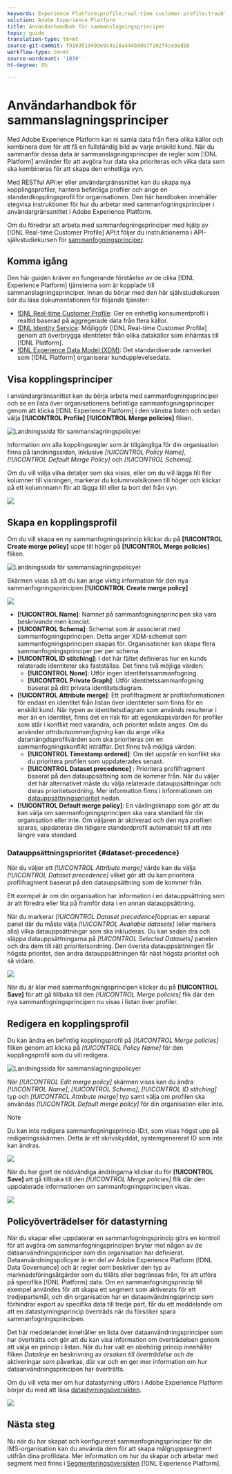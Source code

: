 ```yaml
---
keywords: Experience Platform;profile;real-time customer profile;troubleshooting;API
solution: Adobe Experience Platform
title: Användarhandbok för sammanslagningsprinciper
topic: guide
translation-type: tm+mt
source-git-commit: f910351d49de9c4a18a444b99b7f102f4ce3ed5b
workflow-type: tm+mt
source-wordcount: '1039'
ht-degree: 0%

---
```



# Användarhandbok för sammanslagningsprinciper

Med Adobe Experience Platform kan ni samla data från flera olika källor och kombinera dem för att få en fullständig bild av varje enskild kund. När du sammanför dessa data är sammanslagningsprinciper de regler som [!DNL Platform] använder för att avgöra hur data ska prioriteras och vilka data som ska kombineras för att skapa den enhetliga vyn.

Med RESTful API:er eller användargränssnittet kan du skapa nya kopplingsprofiler, hantera befintliga profiler och ange en standardkopplingsprofil för organisationen. Den här handboken innehåller stegvisa instruktioner för hur du arbetar med sammanfogningsprinciper i användargränssnittet i Adobe Experience Platform.

Om du föredrar att arbeta med sammanfogningsprinciper med hjälp av [!DNL Real-time Customer Profile] API:t följer du instruktionerna i API-självstudiekursen för [sammanfogningsprinciper](../api/merge-policies.md).

## Komma igång

Den här guiden kräver en fungerande förståelse av de olika [!DNL Experience Platform] tjänsterna som är kopplade till sammanslagningsprinciper. Innan du börjar med den här självstudiekursen bör du läsa dokumentationen för följande tjänster:

* [!DNL Real-time Customer Profile](../home.md): Ger en enhetlig konsumentprofil i realtid baserad på aggregerade data från flera källor.
* [!DNL Identity Service](../../identity-service/home.md): Möjliggör [!DNL Real-time Customer Profile] genom att överbrygga identiteter från olika datakällor som inhämtas till [!DNL Platform].
* [!DNL Experience Data Model (XDM)](../../xdm/home.md): Det standardiserade ramverket som [!DNL Platform] organiserar kundupplevelsedata.

## Visa kopplingsprinciper

I användargränssnittet kan du börja arbeta med sammanfogningsprinciper och se en lista över organisationens befintliga sammanfogningsprinciper genom att klicka [!DNL Experience Platform] i den vänstra listen och sedan välja **[!UICONTROL Profile]** **[!UICONTROL Merge policies]** fliken.

![Landningssida för sammanslagningspolicyer](../images/merge-policies/landing.png)

Information om alla kopplingsregler som är tillgängliga för din organisation finns på landningssidan, inklusive *[!UICONTROL Policy Name]*, *[!UICONTROL Default Merge Policy]* och *[!UICONTROL Schema]*.

Om du vill välja vilka detaljer som ska visas, eller om du vill lägga till fler kolumner till visningen, markerar du kolumnvalsikonen till höger och klickar på ett kolumnnamn för att lägga till eller ta bort det från vyn.

![](../images/merge-policies/adjust-view.png)

## Skapa en kopplingsprofil

Om du vill skapa en ny sammanfogningsprincip klickar du på **[!UICONTROL Create merge policy]** uppe till höger på **[!UICONTROL Merge policies]** fliken.

![Landningssida för sammanslagningspolicyer](../images/merge-policies/create-new.png)

Skärmen visas så att du kan ange viktig information för den nya sammanfogningsprincipen **[!UICONTROL Create merge policy]** .

![](../images/merge-policies/create.png)

* **[!UICONTROL Name]**: Namnet på sammanfogningsprincipen ska vara beskrivande men koncist.
* **[!UICONTROL Schema]**: Schemat som är associerat med sammanfogningsprincipen. Detta anger XDM-schemat som sammanfogningsprincipen skapas för. Organisationer kan skapa flera sammanfogningsprinciper per per schema.
* **[!UICONTROL ID stitching]**: I det här fältet definieras hur en kunds relaterade identiteter ska fastställas. Det finns två möjliga värden:
   * **[!UICONTROL None]**: Utför ingen identitetssammanfogning.
   * **[!UICONTROL Private Graph]**: Utför identitetssammanfogning baserat på ditt privata identitetsdiagram.
* **[!UICONTROL Attribute merge]**: Ett profilfragment är profilinformationen för endast en identitet från listan över identiteter som finns för en enskild kund. När typen av identitetsdiagram som används resulterar i mer än en identitet, finns det en risk för att egenskapsvärden för profiler som står i konflikt med varandra, och prioritet måste anges. Om du använder *attributsammanfogning* kan du ange vilka datamängdsprofilvärden som ska prioriteras om en sammanfogningskonflikt inträffar. Det finns två möjliga värden:
   * **[!UICONTROL Timestamp ordered]**: Om det uppstår en konflikt ska du prioritera profilen som uppdaterades senast.
   * **[!UICONTROL Dataset precedence]** : Prioritera profilfragment baserat på den datauppsättning som de kommer från. När du väljer det här alternativet måste du välja relaterade datauppsättningar och deras prioritetsordning. Mer information finns i informationen om [datauppsättningsprioritet](#dataset-precedence) nedan.
* **[!UICONTROL Default merge policy]**: En växlingsknapp som gör att du kan välja om sammanfogningsprincipen ska vara standard för din organisation eller inte. Om väljaren är aktiverad och den nya profilen sparas, uppdateras din tidigare standardprofil automatiskt till att inte längre vara standard.

### Datauppsättningsprioritet {#dataset-precedence}

När du väljer ett *[!UICONTROL Attribute merge]* värde kan du välja *[!UICONTROL Dataset precedence]* vilket gör att du kan prioritera profilfragment baserat på den datauppsättning som de kommer från.

Ett exempel är om din organisation har information i en datauppsättning som är att föredra eller lita på framför data i en annan datauppsättning.

När du markerar *[!UICONTROL Dataset precedence]*&#x200B;öppnas en separat panel där du måste välja *[!UICONTROL Available datasets]* (eller markera alla) vilka datauppsättningar som ska inkluderas. Du kan sedan dra och släppa datauppsättningarna på *[!UICONTROL Selected Datasets]* panelen och dra dem till rätt prioritetsordning. Den översta datauppsättningen får högsta prioritet, den andra datauppsättningen får näst högsta prioritet och så vidare.

![](../images/merge-policies/dataset-precedence.png)

När du är klar med sammanfogningsprincipen klickar du på **[!UICONTROL Save]** för att gå tillbaka till den *[!UICONTROL Merge policies]* flik där den nya sammanfogningsprincipen nu visas i listan över profiler.

## Redigera en kopplingsprofil

Du kan ändra en befintlig kopplingsprofil på *[!UICONTROL Merge policies]* fliken genom att klicka på *[!UICONTROL Policy Name]* för den kopplingsprofil som du vill redigera.

![Landningssida för sammanslagningspolicyer](../images/merge-policies/select-edit.png)

När *[!UICONTROL Edit merge policy]* skärmen visas kan du ändra *[!UICONTROL Name]*, *[!UICONTROL Schema]*, *[!UICONTROL ID stitching]* typ och *[!UICONTROL Attribute merge]* typ samt välja om profilen ska användas *[!UICONTROL Default merge policy]* för din organisation eller inte.

>[!Note]
>Du kan inte redigera sammanfogningsprincip-ID:t, som visas högst upp på redigeringsskärmen. Detta är ett skrivskyddat, systemgenererat ID som inte kan ändras.

![](../images/merge-policies/edit-screen.png)

När du har gjort de nödvändiga ändringarna klickar du för **[!UICONTROL Save]** att gå tillbaka till den *[!UICONTROL Merge policies]* flik där den uppdaterade informationen om sammanfogningsprincipen visas.

![](../images/merge-policies/edited.png)

## Policyöverträdelser för datastyrning

När du skapar eller uppdaterar en sammanfogningsprincip görs en kontroll för att avgöra om sammanfogningsprincipen bryter mot någon av de dataanvändningsprinciper som din organisation har definierat. Dataanvändningspolicyer är en del av Adobe Experience Platform [!DNL Data Governance] och är regler som beskriver den typ av marknadsföringsåtgärder som du tillåts eller begränsas från, för att utföra på specifika [!DNL Platform] data. Om en sammanfogningsprincip till exempel användes för att skapa ett segment som aktiverats för ett tredjepartsmål, och din organisation har en dataanvändningsprincip som förhindrar export av specifika data till tredje part, får du ett meddelande om att en datastyrningsprincip överträds när du försöker spara sammanfogningsprincipen.

Det här meddelandet innehåller en lista över dataanvändningsprinciper som har överträtts och gör att du kan visa information om överträdelsen genom att välja en princip i listan. När du har valt en obehörig princip innehåller fliken *Datalinje* en beskrivning av *orsaken till överträdelse* och de aktiveringar *som* påverkas, där var och en ger mer information om hur dataanvändningsprincipen har överträtts.

Om du vill veta mer om hur datastyrning utförs i Adobe Experience Platform börjar du med att läsa [datastyrningsöversikten](../../data-governance/home.md).

![](../images/merge-policies/policy-violation.png)

## Nästa steg

Nu när du har skapat och konfigurerat sammanfogningsprinciper för din IMS-organisation kan du använda dem för att skapa målgruppssegment utifrån dina profildata. Mer information om hur du skapar och arbetar med segment med finns i [Segmenteringsöversikten](../../segmentation/home.md) [!DNL Experience Platform].